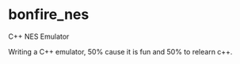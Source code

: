 # bonfire_nes
C++ NES Emulator

Writing a C++ emulator, 50% cause it is fun and 50% to relearn c++.
